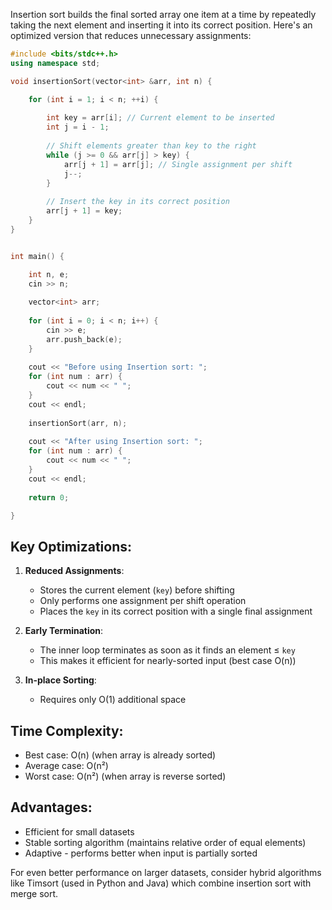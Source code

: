 Insertion sort builds the final sorted array one item at a time by repeatedly taking the next element and inserting it into its correct position. Here's an optimized version that reduces unnecessary assignments:

```cpp
#include <bits/stdc++.h>
using namespace std;

void insertionSort(vector<int> &arr, int n) {

	for (int i = 1; i < n; ++i) {
	
		int key = arr[i]; // Current element to be inserted
		int j = i - 1;
		
		// Shift elements greater than key to the right
		while (j >= 0 && arr[j] > key) {
			arr[j + 1] = arr[j]; // Single assignment per shift
			j--;
		}
		
		// Insert the key in its correct position
		arr[j + 1] = key;
	}
}


int main() {

	int n, e;
	cin >> n;
	
	vector<int> arr;
	
	for (int i = 0; i < n; i++) {
		cin >> e;
		arr.push_back(e);
	}
	
	cout << "Before using Insertion sort: ";
	for (int num : arr) {
		cout << num << " ";
	}
	cout << endl;
	
	insertionSort(arr, n);
	
	cout << "After using Insertion sort: ";
	for (int num : arr) {
		cout << num << " ";
	}
	cout << endl;
	
	return 0;

}
```

## Key Optimizations:

1. **Reduced Assignments**: 
   - Stores the current element (`key`) before shifting
   - Only performs one assignment per shift operation
   - Places the `key` in its correct position with a single final assignment

2. **Early Termination**:
   - The inner loop terminates as soon as it finds an element ≤ `key`
   - This makes it efficient for nearly-sorted input (best case O(n))

3. **In-place Sorting**:
   - Requires only O(1) additional space

## Time Complexity:
- Best case: O(n) (when array is already sorted)
- Average case: O(n²)
- Worst case: O(n²) (when array is reverse sorted)

## Advantages:
- Efficient for small datasets
- Stable sorting algorithm (maintains relative order of equal elements)
- Adaptive - performs better when input is partially sorted

For even better performance on larger datasets, consider hybrid algorithms like Timsort (used in Python and Java) which combine insertion sort with merge sort.